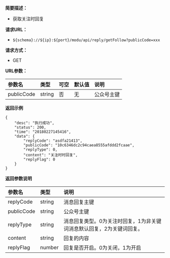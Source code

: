 **简要描述：** 

- 获取关注时回复


**请求URL：** 
- ` ${schema}://${ip}:${port}/modu/api/reply/getFollow?publicCode=xxx `
  
**请求方式：**
- GET 

**URL参数：** 

| 参数名 | 类型 | 可空 | 默认值 | 说明 |
| :-- | :-- | :-- | :-- | :-- |
| publicCode | string | 否 | 无 | 公众号主键 |

 **返回示例**

``` 
{
    "desc": "执行成功",
    "status": 200,
    "time": "20180227145416",
    "data": {
        "replyCode": "asdfa21413",
        "publicCode": "10c6346dc2c94caea8555afddd2fcaae",
        "replyType": 0,
        "content": "关注时时回复",
        "replyFlag": 0
    }
}
```

 **返回参数说明** 

| 参数名 | 类型 | 说明 |
| :-- | :-- | :-- |
| replyCode | string | 消息回复主键 |
| publicCode | string | 公众号主键 |
| replyType | string | 消息回复类型。0为关注时回复，1为非关键词消息默认回复，2为关键词回复。 |
| content | string | 回复的内容 |
| replyFlag | number | 回复是否开启。0为关闭，1为开启 |






